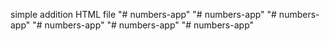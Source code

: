 simple addition HTML file
"# numbers-app" 
"# numbers-app" 
"# numbers-app" 
"# numbers-app" 
"# numbers-app" 
"# numbers-app" 
